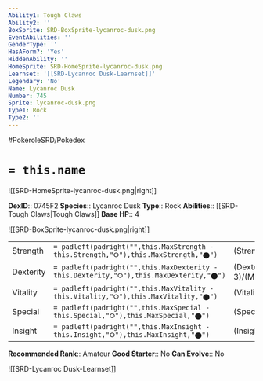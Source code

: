 ```yaml
---
Ability1: Tough Claws
Ability2: ''
BoxSprite: SRD-BoxSprite-lycanroc-dusk.png
EventAbilities: ''
GenderType: ''
HasAForm?: 'Yes'
HiddenAbility: ''
HomeSprite: SRD-HomeSprite-lycanroc-dusk.png
Learnset: '[[SRD-Lycanroc Dusk-Learnset]]'
Legendary: 'No'
Name: Lycanroc Dusk
Number: 745
Sprite: lycanroc-dusk.png
Type1: Rock
Type2: ''
---
```


#PokeroleSRD/Pokedex

# `= this.name`

![[SRD-HomeSprite-lycanroc-dusk.png|right]]

**DexID**:: 0745F2
**Species**:: Lycanroc Dusk
**Type**:: Rock
**Abilities**:: [[SRD-Tough Claws|Tough Claws]]
**Base HP**:: 4

![[SRD-BoxSprite-lycanroc-dusk.png|right]]

|           |                                                                                        |                                          |
| --------- | -------------------------------------------------------------------------------------- | ---------------------------------------- |
| Strength  | `= padleft(padright("",this.MaxStrength - this.Strength,"⭘"),this.MaxStrength,"⬤")`    | (Strength::3)/(MaxStrength::6)   |
| Dexterity | `= padleft(padright("",this.MaxDexterity - this.Dexterity,"⭘"),this.MaxDexterity,"⬤")` | (Dexterity:: 3)/(MaxDexterity::6) |
| Vitality  | `= padleft(padright("",this.MaxVitality - this.Vitality,"⭘"),this.MaxVitality,"⬤")`    | (Vitality::2)/(MaxVitality::4)   |
| Special   | `= padleft(padright("",this.MaxSpecial - this.Special,"⭘"),this.MaxSpecial,"⬤")`       | (Special::2)/(MaxSpecial::4)     |
| Insight   | `= padleft(padright("",this.MaxInsight - this.Insight,"⭘"),this.MaxInsight,"⬤")`       | (Insight::2)/(MaxInsight::4)     |

**Recommended Rank**:: Amateur
**Good Starter**:: No
**Can Evolve**:: No

![[SRD-Lycanroc Dusk-Learnset]]
